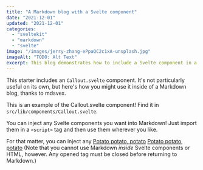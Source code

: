 ```yaml
---
title: "A Markdown blog with a Svelte component"
date: "2021-12-01"
updated: "2021-12-01"
categories:
  - "sveltekit"
  - "markdown"
  - "svelte"
image: "/images/jerry-zhang-ePpaQC2c1xA-unsplash.jpg"
imageAlt: "TODO: Alt Text"
excerpt: This blog demonstrates how to include a Svelte component in a Markdown blog.
---
```


<script>
	import Callout from '$lib/components/Callout.svelte';
</script>

This starter includes an `Callout.svelte` component. It's not particularly useful on its own, but here's how you might use it inside of a Markdown blog, thanks to mdsvex.

<Callout>
This is an example of the Callout.svelte component! Find it in <code>src/lib/components/Callout.svelte</code>.
</Callout>

You can inject any Svelte components you want into Markdown! Just import them in a `<script>` tag and then use them wherever you like.

For that matter, you can inject any [Potato potato, potato](/) [Potato potato, potato](/) (Note that you cannot use Markdown _inside_ Svelte components or HTML, however. Any opened tag must be closed before returning to Markdown.)
